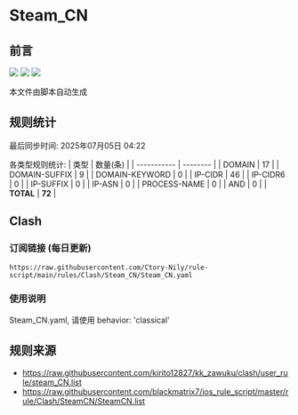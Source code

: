 # Steam_CN

## 前言
![](https://img.shields.io/badge/%E4%B8%8B%E8%BD%BD%E8%A7%84%E5%88%99-%E5%90%88%E5%B9%B6%E8%A7%84%E5%88%99-blue) ![](https://img.shields.io/badge/%E7%BB%9F%E8%AE%A1%E6%95%B0%E9%87%8F-green) ![](https://img.shields.io/badge/%E7%94%9F%E6%88%90%E8%AE%A2%E9%98%85-8A2BE2)

本文件由脚本自动生成

## 规则统计
最后同步时间: 2025年07月05日 04:22

各类型规则统计:
| 类型        | 数量(条) |
| ----------- | -------- |
| DOMAIN       | 17       | 
| DOMAIN-SUFFIX | 9        | 
| DOMAIN-KEYWORD | 0        | 
| IP-CIDR      | 46       | 
| IP-CIDR6     | 0        | 
| IP-SUFFIX    | 0        | 
| IP-ASN       | 0        | 
| PROCESS-NAME | 0        | 
| AND          | 0        | 
| **TOTAL** | **72** | 
## Clash

### 订阅链接 (每日更新)
```
https://raw.githubusercontent.com/Ctory-Nily/rule-script/main/rules/Clash/Steam_CN/Steam_CN.yaml
```

### 使用说明
Steam_CN.yaml, 请使用 behavior: 'classical'

## 规则来源
- https://raw.githubusercontent.com/kirito12827/kk_zawuku/clash/user_rule/steam_CN.list 
- https://raw.githubusercontent.com/blackmatrix7/ios_rule_script/master/rule/Clash/SteamCN/SteamCN.list 
